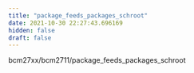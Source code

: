 ```yaml
---
title: "package_feeds_packages_schroot"
date: 2021-10-30 22:27:43.696169
hidden: false
draft: false
---
```


bcm27xx/bcm2711/package_feeds_packages_schroot

